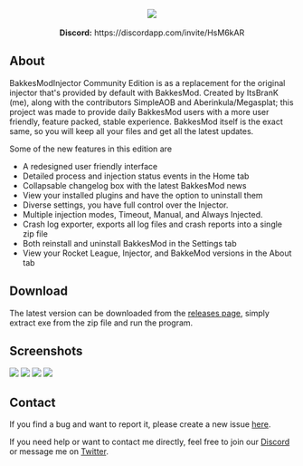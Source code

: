 <p align="center">
  <img src="https://i.imgur.com/kjQbbbU.png"><br></br>
  <b>Discord:</b> https://discordapp.com/invite/HsM6kAR
</p>

## About

BakkesModInjector Community Edition is as a replacement for the original injector that's provided by default with BakkesMod.
Created by ItsBranK (me), along with the contributors SimpleAOB and Aberinkula/Megasplat;
this project was made to provide daily BakkesMod users with a more user friendly, feature packed, stable experience.
BakkesMod itself is the exact same, so you will keep all your files and get all the latest updates.

Some of the new features in this edition are

- A redesigned user friendly interface
- Detailed process and injection status events in the Home tab
- Collapsable changelog box with the latest BakkesMod news
- View your installed plugins and have the option to uninstall them
- Diverse settings, you have full control over the Injector.
- Multiple injection modes, Timeout, Manual, and Always Injected.
- Crash log exporter, exports all log files and crash reports into a single zip file
- Both reinstall and uninstall BakkesMod in the Settings tab
- View your Rocket League, Injector, and BakkeMod versions in the About tab

## Download

The latest version can be downloaded from the [releases page](https://github.com/ItsBranK/BakkesModInjectorCs/releases), simply extract exe from the zip file and run the program.

## Screenshots

![](https://i.imgur.com/CPvlqPk.png)
![](https://i.imgur.com/ceuS5Y1.png)
![](https://i.imgur.com/brvMyW0.png)
![](https://i.imgur.com/qYxFbcA.png)

## Contact

If you find a bug and want to report it, please create a new issue [here](https://github.com/ItsBranK/BakkesModInjectorCs/issues).

If you need help or want to contact me directly, feel free to join our [Discord](https://discordapp.com/invite/HsM6kAR) or message me on [Twitter](https://twitter.com/itsbrank).